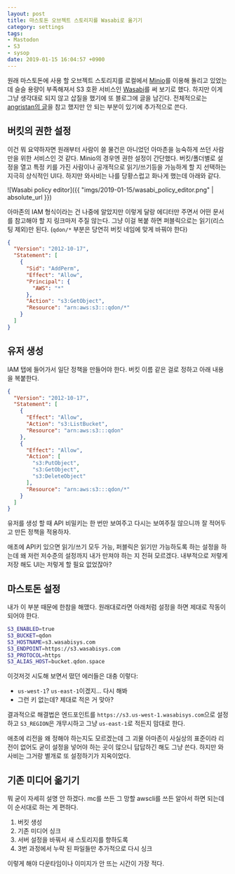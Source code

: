 ```yaml
---
layout: post
title: 마스토돈 오브젝트 스토리지를 Wasabi로 옮기기
category: settings
tags:
- Mastodon
- S3
- sysop
date: 2019-01-15 16:04:57 +0900
---
```


원래 마스토돈에 사용 할 오브젝트 스토리지를 로컬에서 [Minio](https://minio.io/)를 이용해 돌리고 있었는데 슬슬 용량이 부족해져서 S3 호환 서비스인 [Wasabi](https://wasabi.io/)를 써 보기로 했다. 하지만 이게 그냥 생각대로 되지 않고 삽질을 했기에 또 블로그에 글을 남긴다.
전체적으로는 [angristan의 글](https://angristan.xyz/moving-mastodon-media-files-to-wasabi-object-storage/)을 참고 했지만 안 되는 부분이 있기에 추가적으로 쓴다.


## 버킷의 권한 설정

이건 뭐 요약하자면 원래부터 사람이 쓸 물건은 아니었던 아마존을 능숙하게 쓰던 사람만을 위한 서비스인 것 같다. Minio의 경우엔 권한 설정이 간단했다. 버킷/폴더별로 설정을 열고 특정 키를 가진 사람이나 공개적으로 읽기/쓰기등을 가능하게 할 지 선택하는 지극히 상식적인 UI다. 하지만 와사비는 나를 당황스럽고 화나게 했는데 아래와 같다.

![Wasabi policy editor]({{ "imgs/2019-01-15/wasabi_policy_editor.png" | absolute_url }})

아마존의 IAM 형식이라는 건 나중에 알았지만 이렇게 달랑 에디터만 주면서 어떤 문서를 참고해야 할 지 링크마저 주질 않는다. 그냥 이걸 복붙 하면 퍼블릭으로는 읽기(리스팅 제외)만 된다. (`qdon/*` 부분은 당연히 버킷 네임에 맞게 바꿔야 한다)

```json
{
  "Version": "2012-10-17",
  "Statement": [
    {
      "Sid": "AddPerm",
      "Effect": "Allow",
      "Principal": {
        "AWS": "*"
      },
      "Action": "s3:GetObject",
      "Resource": "arn:aws:s3:::qdon/*"
    }
  ]
}
```


## 유저 생성

IAM 탭에 들어가서 일단 정책을 만들어야 한다. 버킷 이름 같은 걸로 정하고 아래 내용을 복붙한다.

```json
{
  "Version": "2012-10-17",
  "Statement": [
    {
      "Effect": "Allow",
      "Action": "s3:ListBucket",
      "Resource": "arn:aws:s3:::qdon"
    },
    {
      "Effect": "Allow",
      "Action": [
        "s3:PutObject",
        "s3:GetObject",
        "s3:DeleteObject"
      ],
      "Resource": "arn:aws:s3:::qdon/*"
    }
  ]
}
```

유저를 생성 할 때 API 비밀키는 한 번만 보여주고 다시는 보여주질 않으니까 잘 적어두고 만든 정책을 적용하자.

애초에 API키 있으면 읽기/쓰기 모두 가능, 퍼블릭은 읽기만 가능하도록 하는 설정을 하는데 왜 저런 저수준의 설정까지 내가 만져야 하는 지 전혀 모르겠다. 내부적으로 저렇게 저장 해도 UI는 저렇게 할 필요 없었잖아?


## 마스토돈 설정

내가 이 부분 때문에 한참을 해맸다. 원래대로라면 아래처럼 설정을 하면 제대로 작동이 되어야 한다.
```sh
S3_ENABLED=true
S3_BUCKET=qdon
S3_HOSTNAME=s3.wasabisys.com
S3_ENDPOINT=https://s3.wasabisys.com
S3_PROTOCOL=https
S3_ALIAS_HOST=bucket.qdon.space
```

이것저것 시도해 보면서 떴던 에러들은 대충 이렇다:
- `us-west-1`? `us-east-1`이겠지... 다시 해봐
- 그런 키 없는데? 제대로 적은 거 맞아?

결과적으로 해결법은 엔드포인트를 `https://s3.us-west-1.wasabisys.com`으로 설정하고 `S3_REGION`은 개무시하고 그냥 `us-east-1`로 적든지 맘대로 한다.

애초에 리전을 왜 정해야 하는지도 모르겠는데 그 괴물 아마존이 사실상의 표준이라 리전이 없어도 굳이 설정을 넣어야 하는 곳이 많으니 답답하긴 해도 그냥 쓴다. 하지만 와사비는 그거랑 별개로 또 설정하기가 지옥이었다.


## 기존 미디어 옮기기

뭐 굳이 자세히 설명 안 하겠다. mc를 쓰든 그 망할 awscli를 쓰든 알아서 하면 되는데 이 순서대로 하는 게 편하다.

1. 버킷 생성
2. 기존 미디어 싱크
3. 서버 설정을 바꿔서 새 스토리지를 향하도록
4. 3번 과정에서 누락 된 파일들만 추가적으로 다시 싱크

이렇게 해야 다운타임이나 이미지가 안 뜨는 시간이 가장 적다.
